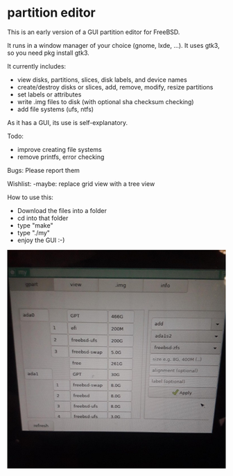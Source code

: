 

# partition editor
This is an early version of a GUI partition editor for FreeBSD.

It runs in a window manager of your choice (gnome, lxde, ...).
It uses gtk3, so you need pkg install gtk3.


It currently includes:

- view disks, partitions, slices, disk labels, and device names
- create/destroy disks or slices, add, remove, modify, resize partitions
- set labels or attributes
- write .img files to disk (with optional sha checksum checking)
- add file systems (ufs, ntfs)

As it has a GUI, its use is self-explanatory.


Todo:
- improve creating file systems
- remove printfs, error checking

Bugs:
Please report them

Wishlist:
-maybe: replace grid view with a tree view

How to use this:
- Download the files into a folder
- cd into that folder
- type "make"
- type "./my" 
- enjoy the GUI :-)


![](screenshot/20191013_150244_compress41_crop_62.jpg)
